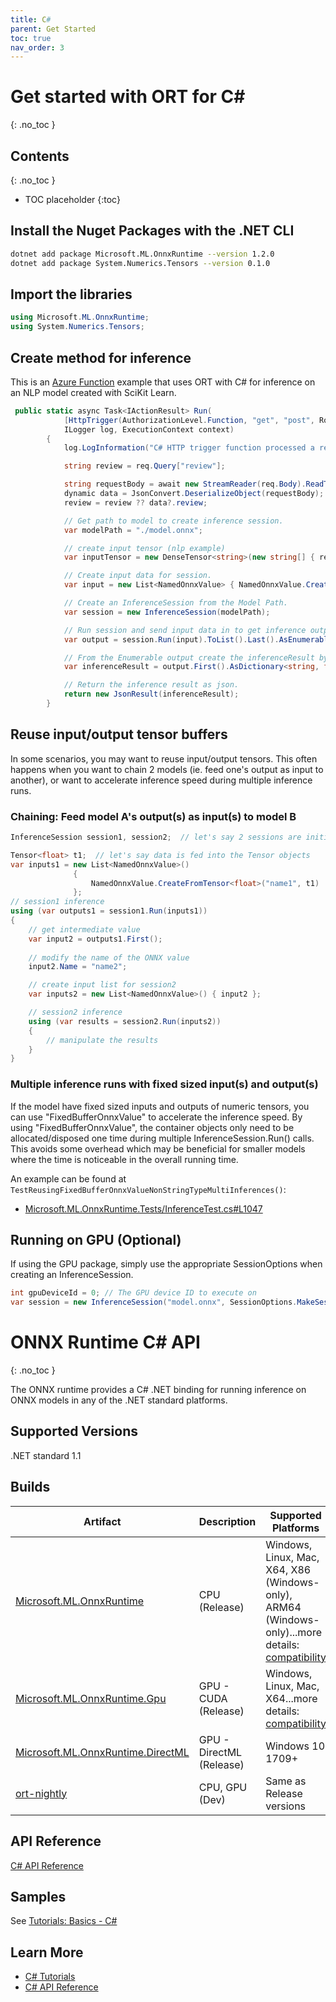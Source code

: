 ```yaml
---
title: C#
parent: Get Started
toc: true
nav_order: 3
---
```

# Get started with ORT for C#
{: .no_toc }

## Contents
{: .no_toc }

* TOC placeholder
{:toc}

## Install the Nuget Packages with the .NET CLI

```bash
dotnet add package Microsoft.ML.OnnxRuntime --version 1.2.0
dotnet add package System.Numerics.Tensors --version 0.1.0
```

## Import the libraries

```csharp
using Microsoft.ML.OnnxRuntime;
using System.Numerics.Tensors;
```

## Create method for inference

This is an [Azure Function](https://azure.microsoft.com/services/functions/) example that uses ORT with C# for inference on an NLP model created with SciKit Learn.

```csharp
 public static async Task<IActionResult> Run(
            [HttpTrigger(AuthorizationLevel.Function, "get", "post", Route = null)] HttpRequest req,
            ILogger log, ExecutionContext context)
        {
            log.LogInformation("C# HTTP trigger function processed a request.");

            string review = req.Query["review"];

            string requestBody = await new StreamReader(req.Body).ReadToEndAsync();
            dynamic data = JsonConvert.DeserializeObject(requestBody);
            review = review ?? data?.review;

            // Get path to model to create inference session.
            var modelPath = "./model.onnx";

            // create input tensor (nlp example)
            var inputTensor = new DenseTensor<string>(new string[] { review }, new int[] { 1, 1 });

            // Create input data for session.
            var input = new List<NamedOnnxValue> { NamedOnnxValue.CreateFromTensor<string>("input", inputTensor) };

            // Create an InferenceSession from the Model Path.
            var session = new InferenceSession(modelPath);

            // Run session and send input data in to get inference output. Call ToList then get the Last item. Then use the AsEnumerable extension method to return the Value result as an Enumerable of NamedOnnxValue.
            var output = session.Run(input).ToList().Last().AsEnumerable<NamedOnnxValue>();

            // From the Enumerable output create the inferenceResult by getting the First value and using the AsDictionary extension method of the NamedOnnxValue.
            var inferenceResult = output.First().AsDictionary<string, float>();

            // Return the inference result as json.
            return new JsonResult(inferenceResult);
        }
```
## Reuse input/output tensor buffers

In some scenarios, you may want to reuse input/output tensors. This often happens when you want to chain 2 models (ie. feed one's output as input to another), or want to accelerate inference speed during multiple inference runs.

### Chaining: Feed model A's output(s) as input(s) to model B

```cs
InferenceSession session1, session2;  // let's say 2 sessions are initialized

Tensor<float> t1;  // let's say data is fed into the Tensor objects
var inputs1 = new List<NamedOnnxValue>()
              {
                  NamedOnnxValue.CreateFromTensor<float>("name1", t1)
              };
// session1 inference
using (var outputs1 = session1.Run(inputs1))
{
    // get intermediate value
    var input2 = outputs1.First();
    
    // modify the name of the ONNX value
    input2.Name = "name2";

    // create input list for session2
    var inputs2 = new List<NamedOnnxValue>() { input2 };

    // session2 inference
    using (var results = session2.Run(inputs2))
    {
        // manipulate the results
    }
}
```
### Multiple inference runs with fixed sized input(s) and output(s)

If the model have fixed sized inputs and outputs of numeric tensors, you can use "FixedBufferOnnxValue" to accelerate the inference speed. By using "FixedBufferOnnxValue", the container objects only need to be allocated/disposed one time during multiple InferenceSession.Run() calls. This avoids some overhead which may be beneficial for smaller models where the time is noticeable in the overall running time.

An example can be found at `TestReusingFixedBufferOnnxValueNonStringTypeMultiInferences()`:
* [Microsoft.ML.OnnxRuntime.Tests/InferenceTest.cs#L1047](https://github.com/microsoft/onnxruntime/tree/master/csharp/test/Microsoft.ML.OnnxRuntime.Tests/InferenceTest.cs#L1047)

## Running on GPU (Optional)
If using the GPU package, simply use the appropriate SessionOptions when creating an InferenceSession.

```cs
int gpuDeviceId = 0; // The GPU device ID to execute on
var session = new InferenceSession("model.onnx", SessionOptions.MakeSessionOptionWithCudaProvider(gpuDeviceId));
```
# ONNX Runtime C# API
{: .no_toc }

The ONNX runtime provides a C# .NET binding for running inference on ONNX models in any of the .NET standard platforms.

## Supported Versions
.NET standard 1.1

## Builds

| Artifact | Description | Supported Platforms |
|-----------|-------------|---------------------|
| [Microsoft.ML.OnnxRuntime](https://www.nuget.org/packages/Microsoft.ML.OnnxRuntime) | CPU (Release) |Windows, Linux,  Mac, X64, X86 (Windows-only), ARM64 (Windows-only)...more details: [compatibility](../reference/compatibility.md) |
| [Microsoft.ML.OnnxRuntime.Gpu](https://www.nuget.org/packages/Microsoft.ML.OnnxRuntime.gpu) | GPU - CUDA (Release) | Windows, Linux, Mac, X64...more details: [compatibility](../reference/compatibility.md) |
| [Microsoft.ML.OnnxRuntime.DirectML](https://www.nuget.org/packages/Microsoft.ML.OnnxRuntime.directml) | GPU - DirectML (Release) | Windows 10 1709+ |
| [ort-nightly](https://aiinfra.visualstudio.com/PublicPackages/_packaging?_a=feed&feed=ORT-Nightly) | CPU, GPU (Dev) | Same as Release versions |


## API Reference
[C# API Reference](../api/csharp-api)

## Samples

See [Tutorials: Basics - C#](../tutorials/api-basics)


## Learn More
- [C# Tutorials](../tutorials/)
- [C# API Reference](../api/csharp-api.html)